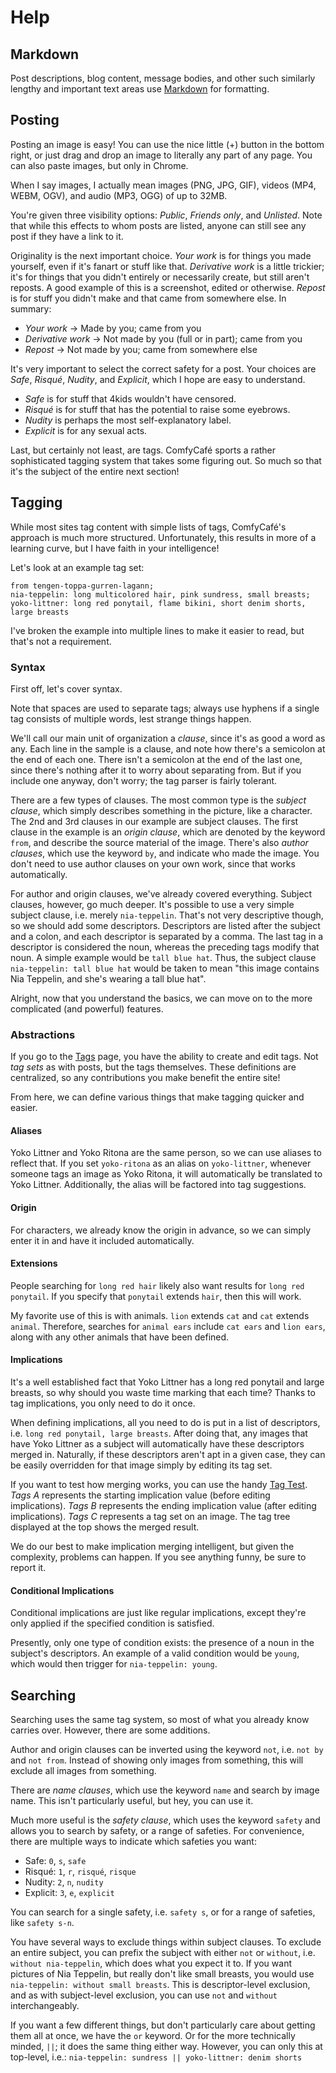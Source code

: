 # Help

## Markdown

Post descriptions, blog content, message bodies, and other such similarly lengthy and important text areas use [Markdown](http://commonmark.org/help/) for formatting. 

## Posting

Posting an image is easy! You can use the nice little (+) button in the bottom right, or just drag and drop an image to literally any part of any page. You can also paste images, but only in Chrome.

When I say images, I actually mean images (PNG, JPG, GIF), videos (MP4, WEBM, OGV), and audio (MP3, OGG) of up to 32MB.

You're given three visibility options: *Public*, *Friends only*, and *Unlisted*. Note that while this effects to whom posts are listed, anyone can still see any post if they have a link to it.

Originality is the next important choice. *Your work* is for things you made yourself, even if it's fanart or stuff like that. *Derivative work* is a little trickier; it's for things that you didn't entirely or necessarily create, but still aren't reposts. A good example of this is a screenshot, edited or otherwise. *Repost* is for stuff you didn't make and that came from somewhere else. In summary:
- *Your work* -> Made by you; came from you
- *Derivative work* -> Not made by you (full or in part); came from you
- *Repost* -> Not made by you; came from somewhere else

It's very important to select the correct safety for a post. Your choices are *Safe*, *Risqué*, *Nudity*, and *Explicit*, which I hope are easy to understand.
- *Safe* is for stuff that 4kids wouldn't have censored.
- *Risqué* is for stuff that has the potential to raise some eyebrows.
- *Nudity* is perhaps the most self-explanatory label.
- *Explicit* is for any sexual acts.

Last, but certainly not least, are tags. ComfyCafé sports a rather sophisticated tagging system that takes some figuring out. So much so that it's the subject of the entire next section!

## Tagging

While most sites tag content with simple lists of tags, ComfyCafé's approach is much more structured. Unfortunately, this results in more of a learning curve, but I have faith in your intelligence!

Let's look at an example tag set:
```
from tengen-toppa-gurren-lagann;
nia-teppelin: long multicolored hair, pink sundress, small breasts;
yoko-littner: long red ponytail, flame bikini, short denim shorts, large breasts
```
I've broken the example into multiple lines to make it easier to read, but that's not a requirement.

### Syntax

First off, let's cover syntax.

Note that spaces are used to separate tags; always use hyphens if a single tag consists of multiple words, lest strange things happen.

We'll call our main unit of organization a *clause*, since it's as good a word as any. Each line in the sample is a clause, and note how there's a semicolon at the end of each one. There isn't a semicolon at the end of the last one, since there's nothing after it to worry about separating from. But if you include one anyway, don't worry; the tag parser is fairly tolerant.

There are a few types of clauses. The most common type is the *subject clause*, which simply describes something in the picture, like a character. The 2nd and 3rd clauses in our example are subject clauses. The first clause in the example is an *origin clause*, which are denoted by the keyword `from`, and describe the source material of the image. There's also *author clauses*, which use the keyword `by`, and indicate who made the image. You don't need to use author clauses on your own work, since that works automatically.

For author and origin clauses, we've already covered everything. Subject clauses, however, go much deeper. It's possible to use a very simple subject clause, i.e. merely `nia-teppelin`. That's not very descriptive though, so we should add some descriptors. Descriptors are listed after the subject and a colon, and each descriptor is separated by a comma. The last tag in a descriptor is considered the noun, whereas the preceding tags modify that noun. A simple example would be `tall blue hat`. Thus, the subject clause `nia-teppelin: tall blue hat` would be taken to mean "this image contains Nia Teppelin, and she's wearing a tall blue hat".

Alright, now that you understand the basics, we can move on to the more complicated (and powerful) features.

### Abstractions

If you go to the [Tags](https://comfy.cafe/t) page, you have the ability to create and edit tags. Not *tag sets* as with posts, but the tags themselves. These definitions are centralized, so any contributions you make benefit the entire site!

From here, we can define various things that make tagging quicker and easier.

#### Aliases

Yoko Littner and Yoko Ritona are the same person, so we can use aliases to reflect that. If you set `yoko-ritona` as an alias on `yoko-littner`, whenever someone tags an image as Yoko Ritona, it will automatically be translated to Yoko Littner. Additionally, the alias will be factored into tag suggestions.

#### Origin

For characters, we already know the origin in advance, so we can simply enter it in and have it included automatically.

#### Extensions

People searching for `long red hair` likely also want results for `long red ponytail`. If you specify that `ponytail` extends `hair`, then this will work.

My favorite use of this is with animals. `lion` extends `cat` and `cat` extends `animal`. Therefore, searches for `animal ears` include `cat ears` and `lion ears`, along with any other animals that have been defined.

#### Implications

It's a well established fact that Yoko Littner has a long red ponytail and large breasts, so why should you waste time marking that each time? Thanks to tag implications, you only need to do it once.

When defining implications, all you need to do is put in a list of descriptors, i.e. `long red ponytail, large breasts`. After doing that, any images that have Yoko Littner as a subject will automatically have these descriptors merged in. Naturally, if these descriptors aren't apt in a given case, they can be easily overridden for that image simply by editing its tag set.

If you want to test how merging works, you can use the handy [Tag Test](https://comfy.cafe/tag-test). *Tags A* represents the starting implication value (before editing implications). *Tags B* represents the ending implication value (after editing implications). *Tags C* represents a tag set on an image. The tag tree displayed at the top shows the merged result.

We do our best to make implication merging intelligent, but given the complexity, problems can happen. If you see anything funny, be sure to report it.

#### Conditional Implications

Conditional implications are just like regular implications, except they're only applied if the specified condition is satisfied.

Presently, only one type of condition exists: the presence of a noun in the subject's descriptors. An example of a valid condition would be `young`, which would then trigger for `nia-teppelin: young`.

## Searching

Searching uses the same tag system, so most of what you already know carries over. However, there are some additions.

Author and origin clauses can be inverted using the keyword `not`, i.e. `not by` and `not from`. Instead of showing only images from something, this will exclude all images from something.

There are *name clauses*, which use the keyword `name` and search by image name. This isn't particularly useful, but hey, you can use it.

Much more useful is the *safety clause*, which uses the keyword `safety` and allows you to search by safety, or a range of safeties. For convenience, there are multiple ways to indicate which safeties you want:
- Safe: `0`, `s`, `safe`
- Risqué: `1`, `r`, `risqué`, `risque`
- Nudity: `2`, `n`, `nudity`
- Explicit: `3`, `e`, `explicit`

You can search for a single safety, i.e. `safety s`, or for a range of safeties, like `safety s-n`.

You have several ways to exclude things within subject clauses. To exclude an entire subject, you can prefix the subject with either `not` or `without`, i.e. `without nia-teppelin`, which does what you expect it to. If you want pictures of Nia Teppelin, but really don't like small breasts, you would use `nia-teppelin: without small breasts`. This is descriptor-level exclusion, and as with subject-level exclusion, you can use `not` and `without` interchangeably.

If you want a few different things, but don't particularly care about getting them all at once, we have the `or` keyword. Or for the more technically minded, `||`; it does the same thing either way. However, you can only this at top-level, i.e.:
`nia-teppelin: sundress || yoko-littner: denim shorts`
